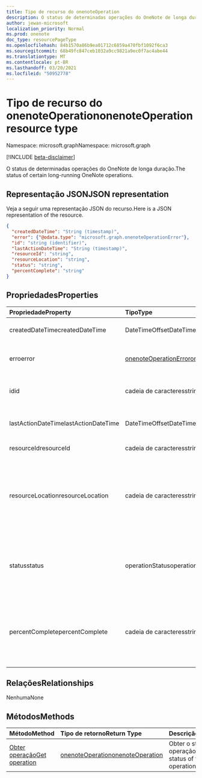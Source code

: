 ```yaml
---
title: Tipo de recurso do onenoteOperation
description: O status de determinadas operações do OneNote de longa duração.
author: jewan-microsoft
localization_priority: Normal
ms.prod: onenote
doc_type: resourcePageType
ms.openlocfilehash: 84b1570a86b9ea01712c6859a470fbf1092f6ca3
ms.sourcegitcommit: 68b49fc847ceb1032a9cc9821a9ec0f7ac4abe44
ms.translationtype: MT
ms.contentlocale: pt-BR
ms.lasthandoff: 03/20/2021
ms.locfileid: "50952778"
---
```

# <a name="onenoteoperation-resource-type"></a><span data-ttu-id="09ffa-103">Tipo de recurso do onenoteOperation</span><span class="sxs-lookup"><span data-stu-id="09ffa-103">onenoteOperation resource type</span></span>

<span data-ttu-id="09ffa-104">Namespace: microsoft.graph</span><span class="sxs-lookup"><span data-stu-id="09ffa-104">Namespace: microsoft.graph</span></span>

[!INCLUDE [beta-disclaimer](../../includes/beta-disclaimer.md)]

<span data-ttu-id="09ffa-105">O status de determinadas operações do OneNote de longa duração.</span><span class="sxs-lookup"><span data-stu-id="09ffa-105">The status of certain long-running OneNote operations.</span></span>

## <a name="json-representation"></a><span data-ttu-id="09ffa-106">Representação JSON</span><span class="sxs-lookup"><span data-stu-id="09ffa-106">JSON representation</span></span>

<span data-ttu-id="09ffa-107">Veja a seguir uma representação JSON do recurso.</span><span class="sxs-lookup"><span data-stu-id="09ffa-107">Here is a JSON representation of the resource.</span></span>

<!-- {
  "blockType": "resource",
  "optionalProperties": [

  ],
  "@odata.type": "microsoft.graph.onenoteOperation"
}-->

```json
{
  "createdDateTime": "String (timestamp)",
  "error": {"@odata.type": "microsoft.graph.onenoteOperationError"},
  "id": "string (identifier)",
  "lastActionDateTime": "String (timestamp)",
  "resourceId": "string",
  "resourceLocation": "string",
  "status": "string",
  "percentComplete": "string"
}

```
## <a name="properties"></a><span data-ttu-id="09ffa-108">Propriedades</span><span class="sxs-lookup"><span data-stu-id="09ffa-108">Properties</span></span>
| <span data-ttu-id="09ffa-109">Propriedade</span><span class="sxs-lookup"><span data-stu-id="09ffa-109">Property</span></span>     | <span data-ttu-id="09ffa-110">Tipo</span><span class="sxs-lookup"><span data-stu-id="09ffa-110">Type</span></span>   |<span data-ttu-id="09ffa-111">Descrição</span><span class="sxs-lookup"><span data-stu-id="09ffa-111">Description</span></span>|
|:---------------|:--------|:----------|
|<span data-ttu-id="09ffa-112">createdDateTime</span><span class="sxs-lookup"><span data-stu-id="09ffa-112">createdDateTime</span></span>| <span data-ttu-id="09ffa-113">DateTimeOffset</span><span class="sxs-lookup"><span data-stu-id="09ffa-113">DateTimeOffset</span></span> |<span data-ttu-id="09ffa-114">A hora de início da operação.</span><span class="sxs-lookup"><span data-stu-id="09ffa-114">The start time of the operation.</span></span>|
|<span data-ttu-id="09ffa-115">erro</span><span class="sxs-lookup"><span data-stu-id="09ffa-115">error</span></span>|[<span data-ttu-id="09ffa-116">onenoteOperationError</span><span class="sxs-lookup"><span data-stu-id="09ffa-116">onenoteOperationError</span></span>](onenoteoperationerror.md)|<span data-ttu-id="09ffa-117">O erro retornado pela operação.</span><span class="sxs-lookup"><span data-stu-id="09ffa-117">The error returned by the operation.</span></span>|
|<span data-ttu-id="09ffa-118">id</span><span class="sxs-lookup"><span data-stu-id="09ffa-118">id</span></span>|<span data-ttu-id="09ffa-119">cadeia de caracteres</span><span class="sxs-lookup"><span data-stu-id="09ffa-119">string</span></span>|<span data-ttu-id="09ffa-120">A id da operação. Somente leitura.</span><span class="sxs-lookup"><span data-stu-id="09ffa-120">The operation id. Read-only.</span></span>|
|<span data-ttu-id="09ffa-121">lastActionDateTime</span><span class="sxs-lookup"><span data-stu-id="09ffa-121">lastActionDateTime</span></span>| <span data-ttu-id="09ffa-122">DateTimeOffset</span><span class="sxs-lookup"><span data-stu-id="09ffa-122">DateTimeOffset</span></span> |<span data-ttu-id="09ffa-123">A hora da última ação da operação.</span><span class="sxs-lookup"><span data-stu-id="09ffa-123">The time of the last action of the operation.</span></span>|
|<span data-ttu-id="09ffa-124">resourceId</span><span class="sxs-lookup"><span data-stu-id="09ffa-124">resourceId</span></span>|<span data-ttu-id="09ffa-125">cadeia de caracteres</span><span class="sxs-lookup"><span data-stu-id="09ffa-125">string</span></span>|<span data-ttu-id="09ffa-126">A ID do recurso.</span><span class="sxs-lookup"><span data-stu-id="09ffa-126">The resource id.</span></span>|
|<span data-ttu-id="09ffa-127">resourceLocation</span><span class="sxs-lookup"><span data-stu-id="09ffa-127">resourceLocation</span></span>|<span data-ttu-id="09ffa-128">cadeia de caracteres</span><span class="sxs-lookup"><span data-stu-id="09ffa-128">string</span></span>|<span data-ttu-id="09ffa-129">O URI do recurso do objeto.</span><span class="sxs-lookup"><span data-stu-id="09ffa-129">The resource URI for the object.</span></span> <span data-ttu-id="09ffa-130">Por exemplo, o URI de recurso para uma página ou seção copiada.</span><span class="sxs-lookup"><span data-stu-id="09ffa-130">For example, the resource URI for a copied page or section.</span></span> |
|<span data-ttu-id="09ffa-131">status</span><span class="sxs-lookup"><span data-stu-id="09ffa-131">status</span></span>|<span data-ttu-id="09ffa-132">operationStatus</span><span class="sxs-lookup"><span data-stu-id="09ffa-132">operationStatus</span></span>|<span data-ttu-id="09ffa-133">O status atual da operação: `NotStarted` , `Running` , , `Completed` `Failed` .</span><span class="sxs-lookup"><span data-stu-id="09ffa-133">The current status of the operation: `NotStarted`, `Running`, `Completed`, `Failed`.</span></span> |
|<span data-ttu-id="09ffa-134">percentComplete</span><span class="sxs-lookup"><span data-stu-id="09ffa-134">percentComplete</span></span>|<span data-ttu-id="09ffa-135">cadeia de caracteres</span><span class="sxs-lookup"><span data-stu-id="09ffa-135">string</span></span>|<span data-ttu-id="09ffa-136">A porcentagem de operação será concluída se a operação ainda estiver em `running` status.</span><span class="sxs-lookup"><span data-stu-id="09ffa-136">The operation percent complete if the operation is still in `running` status.</span></span>|

## <a name="relationships"></a><span data-ttu-id="09ffa-137">Relações</span><span class="sxs-lookup"><span data-stu-id="09ffa-137">Relationships</span></span>
<span data-ttu-id="09ffa-138">Nenhuma</span><span class="sxs-lookup"><span data-stu-id="09ffa-138">None</span></span>


## <a name="methods"></a><span data-ttu-id="09ffa-139">Métodos</span><span class="sxs-lookup"><span data-stu-id="09ffa-139">Methods</span></span>

| <span data-ttu-id="09ffa-140">Método</span><span class="sxs-lookup"><span data-stu-id="09ffa-140">Method</span></span>           | <span data-ttu-id="09ffa-141">Tipo de retorno</span><span class="sxs-lookup"><span data-stu-id="09ffa-141">Return Type</span></span>    |<span data-ttu-id="09ffa-142">Descrição</span><span class="sxs-lookup"><span data-stu-id="09ffa-142">Description</span></span>|
|:---------------|:--------|:----------|
|[<span data-ttu-id="09ffa-143">Obter operação</span><span class="sxs-lookup"><span data-stu-id="09ffa-143">Get operation</span></span>](../api/onenoteoperation-get.md) | [<span data-ttu-id="09ffa-144">onenoteOperation</span><span class="sxs-lookup"><span data-stu-id="09ffa-144">onenoteOperation</span></span>](onenoteoperation.md) |<span data-ttu-id="09ffa-145">Obter o status da operação.</span><span class="sxs-lookup"><span data-stu-id="09ffa-145">Get the status of the operation.</span></span> |

<!-- uuid: 8fcb5dbc-d5aa-4681-8e31-b001d5168d79
2015-10-25 14:57:30 UTC -->
<!--
{
  "type": "#page.annotation",
  "description": "onenoteOperation resource",
  "keywords": "",
  "section": "documentation",
  "tocPath": "",
  "suppressions": []
}
-->



